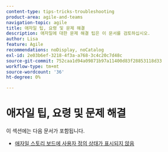 ```yaml
---
content-type: tips-tricks-troubleshooting
product-area: agile-and-teams
navigation-topic: agile
title: 애자일 팁, 요령 및 문제 해결
description: 애자일에 대한 문제 해결 팁은 이 문서를 검토하십시오.
author: Lisa
feature: Agile
recommendations: noDisplay, noCatalog
exl-id: 2e03b6ef-3218-4f3a-a768-3c4c20c7d48c
source-git-commit: 752caa1d94a09871b97a11400d83f28853118d33
workflow-type: tm+mt
source-wordcount: '36'
ht-degree: 0%

---
```


# 애자일 팁, 요령 및 문제 해결

이 섹션에는 다음 문서가 포함됩니다.

* [애자일 스토리 보드에 사용자 정의 상태가 표시되지 않음](../../agile/tips-tricks-and-troubleshooting/custom-status-does-not-show.md)
